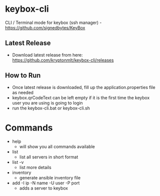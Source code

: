# keybox-cli
CLI / Terminal mode for keybox (ssh manager) - https://github.com/signedbytes/KeyBox

## Latest Release
* Download latest release from here: https://github.com/kryptonmlt/keybox-cli/releases

## How to Run
* Once latest release is downloaded, fill up the application.properties file as needed
* keybox.qrCodeText can be left empty if it is the first time the keybox user you are using is going to login
* run the keybox-cli.bat or keybox-cli.sh

# Commands
* help
  * will show you all commands available
* list
  * list all servers in short format
* list -v
  * list more details
* inventory
  * generate ansible inventory file
* add -I ip -N name -U user -P port
  * adds a server to keybox
